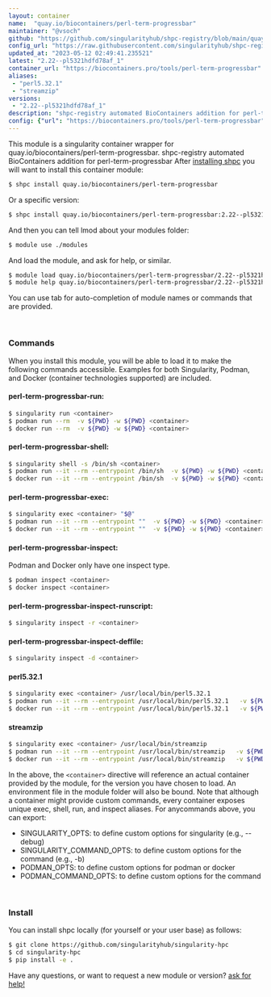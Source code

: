 ```yaml
---
layout: container
name:  "quay.io/biocontainers/perl-term-progressbar"
maintainer: "@vsoch"
github: "https://github.com/singularityhub/shpc-registry/blob/main/quay.io/biocontainers/perl-term-progressbar/container.yaml"
config_url: "https://raw.githubusercontent.com/singularityhub/shpc-registry/main/quay.io/biocontainers/perl-term-progressbar/container.yaml"
updated_at: "2023-05-12 02:49:41.235521"
latest: "2.22--pl5321hdfd78af_1"
container_url: "https://biocontainers.pro/tools/perl-term-progressbar"
aliases:
 - "perl5.32.1"
 - "streamzip"
versions:
 - "2.22--pl5321hdfd78af_1"
description: "shpc-registry automated BioContainers addition for perl-term-progressbar"
config: {"url": "https://biocontainers.pro/tools/perl-term-progressbar", "maintainer": "@vsoch", "description": "shpc-registry automated BioContainers addition for perl-term-progressbar", "latest": {"2.22--pl5321hdfd78af_1": "sha256:95015aeb0f30f0668041a75fadfd1f4780161768816ea8a30af4d6f3bfb63d90"}, "tags": {"2.22--pl5321hdfd78af_1": "sha256:95015aeb0f30f0668041a75fadfd1f4780161768816ea8a30af4d6f3bfb63d90"}, "docker": "quay.io/biocontainers/perl-term-progressbar", "aliases": {"perl5.32.1": "/usr/local/bin/perl5.32.1", "streamzip": "/usr/local/bin/streamzip"}}
---
```


This module is a singularity container wrapper for quay.io/biocontainers/perl-term-progressbar.
shpc-registry automated BioContainers addition for perl-term-progressbar
After [installing shpc](#install) you will want to install this container module:


```bash
$ shpc install quay.io/biocontainers/perl-term-progressbar
```

Or a specific version:

```bash
$ shpc install quay.io/biocontainers/perl-term-progressbar:2.22--pl5321hdfd78af_1
```

And then you can tell lmod about your modules folder:

```bash
$ module use ./modules
```

And load the module, and ask for help, or similar.

```bash
$ module load quay.io/biocontainers/perl-term-progressbar/2.22--pl5321hdfd78af_1
$ module help quay.io/biocontainers/perl-term-progressbar/2.22--pl5321hdfd78af_1
```

You can use tab for auto-completion of module names or commands that are provided.

<br>

### Commands

When you install this module, you will be able to load it to make the following commands accessible.
Examples for both Singularity, Podman, and Docker (container technologies supported) are included.

#### perl-term-progressbar-run:

```bash
$ singularity run <container>
$ podman run --rm  -v ${PWD} -w ${PWD} <container>
$ docker run --rm  -v ${PWD} -w ${PWD} <container>
```

#### perl-term-progressbar-shell:

```bash
$ singularity shell -s /bin/sh <container>
$ podman run --it --rm --entrypoint /bin/sh  -v ${PWD} -w ${PWD} <container>
$ docker run --it --rm --entrypoint /bin/sh  -v ${PWD} -w ${PWD} <container>
```

#### perl-term-progressbar-exec:

```bash
$ singularity exec <container> "$@"
$ podman run --it --rm --entrypoint ""  -v ${PWD} -w ${PWD} <container> "$@"
$ docker run --it --rm --entrypoint ""  -v ${PWD} -w ${PWD} <container> "$@"
```

#### perl-term-progressbar-inspect:

Podman and Docker only have one inspect type.

```bash
$ podman inspect <container>
$ docker inspect <container>
```

#### perl-term-progressbar-inspect-runscript:

```bash
$ singularity inspect -r <container>
```

#### perl-term-progressbar-inspect-deffile:

```bash
$ singularity inspect -d <container>
```


#### perl5.32.1

```bash
$ singularity exec <container> /usr/local/bin/perl5.32.1
$ podman run --it --rm --entrypoint /usr/local/bin/perl5.32.1   -v ${PWD} -w ${PWD} <container> -c " $@"
$ docker run --it --rm --entrypoint /usr/local/bin/perl5.32.1   -v ${PWD} -w ${PWD} <container> -c " $@"
```


#### streamzip

```bash
$ singularity exec <container> /usr/local/bin/streamzip
$ podman run --it --rm --entrypoint /usr/local/bin/streamzip   -v ${PWD} -w ${PWD} <container> -c " $@"
$ docker run --it --rm --entrypoint /usr/local/bin/streamzip   -v ${PWD} -w ${PWD} <container> -c " $@"
```



In the above, the `<container>` directive will reference an actual container provided
by the module, for the version you have chosen to load. An environment file in the
module folder will also be bound. Note that although a container
might provide custom commands, every container exposes unique exec, shell, run, and
inspect aliases. For anycommands above, you can export:

 - SINGULARITY_OPTS: to define custom options for singularity (e.g., --debug)
 - SINGULARITY_COMMAND_OPTS: to define custom options for the command (e.g., -b)
 - PODMAN_OPTS: to define custom options for podman or docker
 - PODMAN_COMMAND_OPTS: to define custom options for the command

<br>

### Install

You can install shpc locally (for yourself or your user base) as follows:

```bash
$ git clone https://github.com/singularityhub/singularity-hpc
$ cd singularity-hpc
$ pip install -e .
```

Have any questions, or want to request a new module or version? [ask for help!](https://github.com/singularityhub/singularity-hpc/issues)